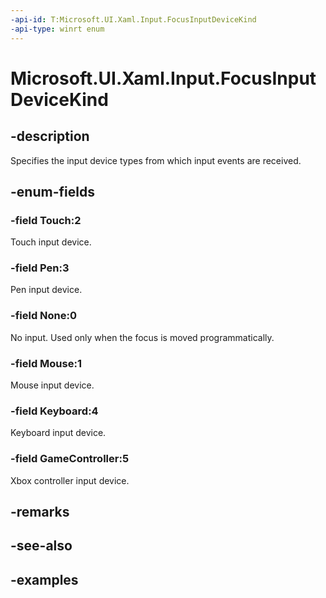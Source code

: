 ```yaml
---
-api-id: T:Microsoft.UI.Xaml.Input.FocusInputDeviceKind
-api-type: winrt enum
---
```


<!-- Enumeration syntax.
public enum FocusInputDeviceKind : int 
-->

# Microsoft.UI.Xaml.Input.FocusInputDeviceKind

## -description
Specifies the input device types from which input events are received.

## -enum-fields
### -field Touch:2
Touch input device. 

### -field Pen:3
Pen input device.

### -field None:0
No input. Used only when the focus is moved programmatically.  

### -field Mouse:1
Mouse input device.

### -field Keyboard:4
Keyboard input device.

### -field GameController:5
Xbox controller input device.

## -remarks

## -see-also

## -examples

